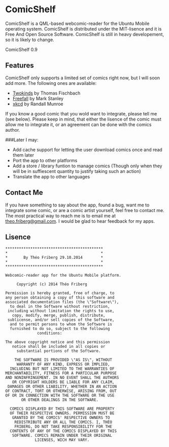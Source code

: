 ComicShelf
==========

ComicShelf is a QML-based webcomic-reader for the Ubuntu Mobile operating system. ComicShelf is distributed under the MIT-lisence and it is Free And Open Source Software. ComicShelf is still in heavy developement, so it is likely to change.

ComicShelf 0.9

Features
--------

ComicShelf only supports a limited set of comics right now, but I will soon add more. The following ones are available:

 - [Twokinds](http://twokinds.keenspot.com/ "Twokinds") by Thomas Fischbach
 - [Freefall](http://freefall.purrsia.com/ "Freefall") by Mark Stanley
 - [xkcd](http://xkcd.com/, "xkcd") by Randall Munroe

If you know a good comic that you wold want to integrate, please tell me (see below). Please keep in mind, that either the lisence of the comic must allow me to integrate it, or an agreement can be done with the comics author.

###Later I may:

 - Add cache support for letting the user download comics once and read them later
 - Port the app to other platforms
 - Add a store / library funtion to manage comics (Though only when they will be in suffiescent quantity to justify taking such an action)
 - Translate the app to other languages

Contact Me
----------

If you have something to say about the app, found a bug, want me to integrate some comic, or are a comic artist yourself, feel free to contact me. The most practical way to reach me is to email me at [theo.friberg@gmail.com](mailto:theo.friberg@gmail.com "Contact Me"). I would be glad to hear feedback for my apps.

Lisence
-------

    *******************************************
    *                                         *
    *       By Théo Friberg 29.10.2014        *
    *                                         *
    *******************************************

    Webcomic-reader app for the Ubuntu Mobile platform.

         Copyright (c) 2014 Théo Friberg

    Permission is hereby granted, free of charge, to
    any person obtaining a copy of this software and
    associated documentation files (the \"Software\"),
      to deal in the Software without restriction,
     including without limitation the rights to use,
       copy, modify, merge, publish, distribute,
     sublicense, and/or sell copies of the Software,
      and to permit persons to whom the Software is
      furnished to do so, subject to the following
                  conditions:

    The above copyright notice and this permission
       notice shall be included in all copies or
         substantial portions of the Software.

        THE SOFTWARE IS PROVIDED \"AS IS\", WITHOUT
         WARRANTY OF ANY KIND, EXPRESS OR IMPLIED,
      INCLUDING BUT NOT LIMITED TO THE WARRANTIES OF
    MERCHANTABILITY, FITNESS FOR A PARTICULAR PURPOSE
    AND NONINFRINGEMENT. IN NO EVENT SHALL THE AUTHORS
       OR COPYRIGHT HOLDERS BE LIABLE FOR ANY CLAIM,
     DAMAGES OR OTHER LIABILITY, WHETHER IN AN ACTION
    OF CONTRACT, TORT OR OTHERWISE, ARISING FROM, OUT
    OF OR IN CONNECTION WITH THE SOFTWARE OR THE USE
           OR OTHER DEALINGS IN THE SOFTWARE.

      COMICS DISPLAYED BY THIS SOFTWARE ARE PROPERTY
      OF THEIR RESPECTIVE OWNERS. PERMISSION MUST BE
       GRANTED BY THE COMICS' RESPECTIVE OWNERS TO
        REDISTRIBUTE ANY OR ALL THE COMICS. I, THÉO
        FRIBERG, DO NOT TAKE RESPONSIBILITY FOR THE
      CONTENTS OF ANY OF THE COMICS DISPLAYED BY THIS
       SOFTWARE. COMICS REMAIN UNDER THEIR ORIGINAL
                 LICENSES, WICH MAY VARY.
